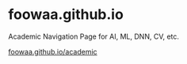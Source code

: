 # foowaa.github.io
Academic Navigation Page for AI, ML, DNN, CV, etc.

[foowaa.github.io/academic](https://foowaa.github.io/academic)
